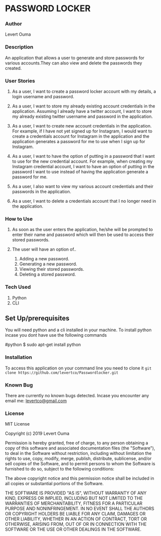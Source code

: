 # PASSWORD LOCKER

### Author
Levert Ouma

### Description
An application that allows a user to generate and store passwords for various accounts.They can also view and delete the passwords they created.
 
### User Stories
1. As a user, I want to create a password locker account with my details, a login username and password.

2. As a user, I want to store my already existing account credentials in the application. Assuming I already have a twitter account, I want to store my already existing twitter username and password in the application.

3. As a user, I want to create new account credentials in the application. For example, if I have not yet signed up for Instagram, I would want to create a credentials account for Instagram in the application and the application generates a password for me to use when I sign up for Instagram. 

4. As a user, I want to have the option of putting in a password that I want to use for the new credential account. For example, when creating my Instagram credential account, I want to have an option of putting in the password I want to use instead of having the application generate a password for me.

5. As a user, I also want to view my various account credentials and their passwords in the application.

6. As a user, I want to delete a credentials account that I no longer need in the application.
 
### How to Use
1. As soon as the user enters the application, he/she will be prompted to enter their name and password which will then be used to access their stored passwords.

2. The user will have an option of..
    1. Adding a new password.
    2. Generating a new password.
    3. Viewing their stored passwords.
    4. Deleting a stored password.
 
### Tech Used
1. Python
2. CLI
 
## Set Up/prerequisites
You will need python and a cli installed in your machine.
To install python incase you dont have use the following commands

#python
$ sudo apt-get install python

### Installation
To access this application on your command line you need to clone it 
`git clone https://github.com/levertco/Passwordlocker.git`

### Known Bug
There are currently no known bugs detected.
Incase you encounter any email me: levertco@gmail.com 

### License

MIT License

Copyright (c) 2019 Levert Ouma

Permission is hereby granted, free of charge, to any person obtaining a copy
of this software and associated documentation files (the "Software"), to deal
in the Software without restriction, including without limitation the rights
to use, copy, modify, merge, publish, distribute, sublicense, and/or sell
copies of the Software, and to permit persons to whom the Software is
furnished to do so, subject to the following conditions:

The above copyright notice and this permission notice shall be included in all
copies or substantial portions of the Software.

THE SOFTWARE IS PROVIDED "AS IS", WITHOUT WARRANTY OF ANY KIND, EXPRESS OR
IMPLIED, INCLUDING BUT NOT LIMITED TO THE WARRANTIES OF MERCHANTABILITY,
FITNESS FOR A PARTICULAR PURPOSE AND NONINFRINGEMENT. IN NO EVENT SHALL THE
AUTHORS OR COPYRIGHT HOLDERS BE LIABLE FOR ANY CLAIM, DAMAGES OR OTHER
LIABILITY, WHETHER IN AN ACTION OF CONTRACT, TORT OR OTHERWISE, ARISING FROM,
OUT OF OR IN CONNECTION WITH THE SOFTWARE OR THE USE OR OTHER DEALINGS IN THE
SOFTWARE.

